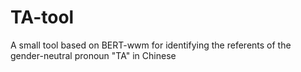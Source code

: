 # TA-tool
A small tool based on BERT-wwm for identifying the referents of the gender-neutral pronoun "TA" in Chinese
